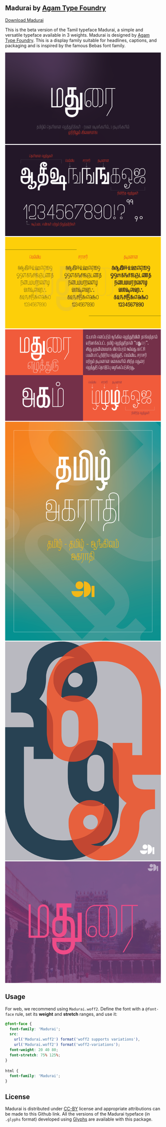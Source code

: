 ## Madurai by [Agam Type Foundry](https://twitter.com/AgamTypeFoundry)

[Download Madurai](https://github.com/sgangaprasath/madurai/tree/main/Latest)

This is the beta version of the Tamil typeface Madurai, a simple and versatile typeface available in 3 weights. Madurai is designed by [Agam Type Foundry](https://twitter.com/AgamTypeFoundry). This is a display family suitable for headlines, captions, and packaging and is inspired by the famous Bebas font family.

![Poster-1](/Posters/Posters-01.png "Title poster")
![Poster-2](/Posters/Posters-02.png "Title-2 poster")
![Poster-3](/Posters/Posters-03.png "Sample text poster")
![Poster-4](/Posters/Posters-04.png "More sample text poster")
![Poster-5](/Posters/Posters-05.png "Book cover")
![Poster-6](/Posters/Posters-06.png "Oo-Oo cover")
![Poster-7](/Posters/Posters-07.png "Last poster")

## Usage

For web, we recommend using `Madurai.woff2`. Define the font with a `@font-face` rule, set its **weight** and **stretch** ranges, and use it:
```css
@font-face {
  font-family: 'Madurai';
  src:
    url('Madurai.woff2') format('woff2 supports variations'),
    url('Madurai.woff2') format('woff2-variations');
  font-weight: 20 40 80;
  font-stretch: 75% 125%;
}

html {
  font-family: 'Madurai';
}
```

## License
Madurai is distributed under [CC-BY](https://en.wikipedia.org/wiki/Attribution_(copyright)) license and appropriate attributions can be made to this Github link.
All the versions of the Madurai typeface (in `.glyphs` format) developed using [Glyphs](https://glyphsapp.com) are available with this package. 